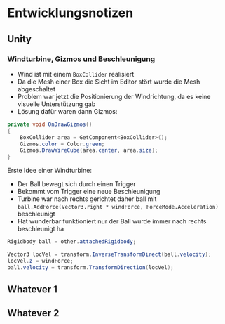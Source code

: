 # Entwicklungsnotizen

## Unity

### Windturbine, Gizmos und Beschleunigung

- Wind ist mit einem `BoxCollider` realisiert
- Da die Mesh einer Box die Sicht im Editor stört wurde die Mesh abgeschaltet
- Problem war jetzt die Positionierung der Windrichtung, da es keine visuelle Unterstützung gab
- Lösung dafür waren dann Gizmos:

```cs
private void OnDrawGizmos()
{
    BoxCollider area = GetComponent<BoxCollider>();
    Gizmos.color = Color.green;
    Gizmos.DrawWireCube(area.center, area.size);
}
```

Erste Idee einer Windturbine:
- Der Ball bewegt sich durch einen Trigger
- Bekommt vom Trigger eine neue Beschleunigung
- Turbine war nach rechts gerichtet daher ball mit  
``` ball.AddForce(Vector3.right * windForce, ForceMode.Acceleration) ```  
beschleunigt
- Hat wunderbar funktioniert nur der Ball wurde immer nach rechts beschleunigt
ha

```cs
Rigidbody ball = other.attachedRigidbody;

Vector3 locVel = transform.InverseTransformDirect(ball.velocity);
locVel.z = windForce;
ball.velocity = transform.TransformDirection(locVel);
``` 


## Whatever 1
## Whatever 2